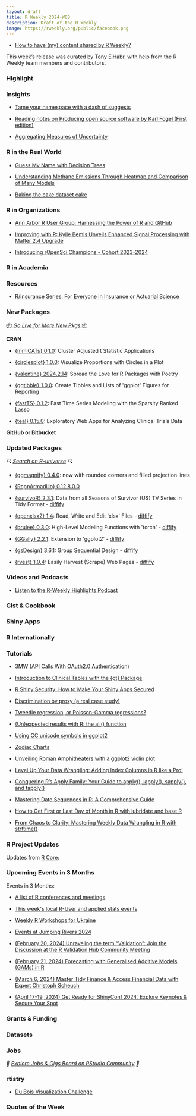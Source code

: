 ```yaml
---
layout: draft
title: R Weekly 2024-W08
description: Draft of the R Weekly
image: https://rweekly.org/public/facebook.png
---
```



+ [How to have (my) content shared by R Weekly?](https://github.com/rweekly/rweekly.org#how-to-have-my-content-shared-by-r-weekly)

This week’s release was curated by [Tony ElHabr](https://tonyelhabr.rbind.io/), with help from the R Weekly team members and contributors.



### Highlight



### Insights

+ [Tame your namespace with a dash of suggests](https://rtask.thinkr.fr/tame-your-namespace-with-a-dash-of-suggests/)

+ [Reading notes on Producing open source software by Karl Fogel (First edition)](https://masalmon.eu/2024/02/08/producing-oss-first-edition-karl-fogel/)

+ [Aggregating Measures of Uncertainty](https://www.bryanshalloway.com/2024/02/11/aggregating-measures-of-uncertainty/)

### R in the Real World

+ [Guess My Name with Decision Trees](https://mhoehle.github.io/blog/2024/02/12/decisiontree.html)

+ [Understanding Methane Emissions Through Heatmap and Comparison of Many Models](https://datageeek.com/2024/02/14/understanding-methane-emissions-with-a-heatmap-and-modeling-with-multiple-models/)

+ [Baking the cake dataset cake](https://sumsar.net/blog/baking-the-cake-dataset-cake/)

### R in Organizations

+ [Ann Arbor R User Group: Harnessing the Power of R and GitHub](https://www.r-consortium.org/blog/2024/02/13/ann-arbor-r-user-group-harnessing-the-power-of-r-and-github)

+ [Improving with R: Kylie Bemis Unveils Enhanced Signal Processing with Matter 2.4 Upgrade](https://www.r-consortium.org/blog/2024/02/07/improving-with-r-kylie-bemis-unveils-enhanced-signal-processing-with-matter-2-4-upgrade)

+ [Introducing rOpenSci Champions - Cohort 2023-2024](https://ropensci.org/blog/2024/02/15/champions-program-champions-2024/)

### R in Academia



### Resources

+ [R/Insurance Series: For Everyone in Insurance or Actuarial Science](https://www.r-consortium.org/r-insurance-series-for-everyone-in-insurance-or-actuarial-science)

### New Packages

<p class="added-hostname"><a href="https://rweekly.org/live" target="_blank" class="externalLink">📦 <i>Go Live for More New Pkgs</i> 📦</a></p>


**CRAN**

+ [{mmiCATs} 0.1.0](https://cran.r-project.org/package=mmiCATs): Cluster Adjusted t Statistic Applications

+ [{circlesplot} 1.0.0](https://cran.r-project.org/package=circlesplot): Visualize Proportions with Circles in a Plot

+ [{valentine} 2024.2.14](https://cran.r-project.org/package=valentine): Spread the Love for R Packages with Poetry

+ [{ggtibble} 1.0.0](https://cran.r-project.org/package=ggtibble): Create Tibbles and Lists of 'ggplot' Figures for Reporting

+ [{fastTS} 0.1.2](https://cran.r-project.org/package=fastTS): Fast Time Series Modeling with the Sparsity Ranked Lasso

+ [{teal} 0.15.0](https://cran.r-project.org/package=teal): Exploratory Web Apps for Analyzing Clinical Trials Data

**GitHub or Bitbucket**



### Updated Packages

<i>🔍 [Search on R-universe](https://r-universe.dev/search/) 🔍</i>

+ [{ggmagnify} 0.4.0](https://github.com/hughjonesd/ggmagnify): now with rounded corners and filled projection lines

+ [{RcppArmadillo} 0.12.8.0.0](http://dirk.eddelbuettel.com/blog/2024/02/08#rcpparmadillo_0.12.8.0.0)

+ [{survivoR} 2.3.1](https://cran.r-project.org/package=survivoR): Data from all Seasons of Survivor (US) TV Series in Tidy Format - [diffify](https://diffify.com/R/survivoR)

+ [{openxlsx2} 1.4](https://cran.r-project.org/package=openxlsx2): Read, Write and Edit 'xlsx' Files - [diffify](https://diffify.com/R/openxlsx2)

+ [{brulee} 0.3.0](https://cran.r-project.org/package=brulee): High-Level Modeling Functions with 'torch' - [diffify](https://diffify.com/R/brulee)

+ [{GGally} 2.2.1](https://cran.r-project.org/package=GGally): Extension to 'ggplot2' - [diffify](https://diffify.com/R/GGally)

+ [{gsDesign} 3.6.1](https://cran.r-project.org/package=gsDesign): Group Sequential Design - [diffify](https://diffify.com/R/gsDesign)

+ [{rvest} 1.0.4](https://cran.r-project.org/package=rvest): Easily Harvest (Scrape) Web Pages - [diffify](https://diffify.com/R/rvest)

### Videos and Podcasts

+ [Listen to the R-Weekly Highlights Podcast](https://rweekly.fireside.fm/)


### Gist & Cookbook



### Shiny Apps



### R Internationally



### Tutorials

+ [3MW (API Calls With OAuth2.0 Authentication)](https://3mw.albert-rapp.de/p/api-oauth)

+ [Introduction to Clinical Tables with the {gt} Package](https://appsilon.com/clinical-tables-with-the-gt-package/)

+ [R Shiny Security: How to Make Your Shiny Apps Secured](https://appsilon.com/r-shiny-app-security/)

+ [Discrimination by proxy (a real case study)](https://freakonometrics.hypotheses.org/71511)

+ [Tweedie regression, or Poisson-Gamma regressions?](https://freakonometrics.hypotheses.org/71275)

+ [(Un)expected results with R: the all() function](https://r-critique.com/unexpected_results_all_function)

+ [Using CC unicode symbols in ggplot2](https://dwayzer.netlify.app/posts/2021-11-22-using-cc-unicode-symbols-in-ggplot2)

+ [Zodiac Charts](https://dwayzer.netlify.app/posts/2024-02-10-drawing-a-zodiac-chart)

+ [Unveiling Roman Amphitheaters with a ggplot2 violin plot](https://www.codingthepast.com/2024/02/09/ggplot2-violin-plot.html)

+ [Level Up Your Data Wrangling: Adding Index Columns in R like a Pro!](https://www.spsanderson.com/steveondata/posts/2024-02-16/index.html)

+ [Conquering R’s Apply Family: Your Guide to apply(), lapply(), sapply(), and tapply()](https://www.spsanderson.com/steveondata/posts/2024-02-15/index.html)

+ [Mastering Date Sequences in R: A Comprehensive Guide](https://www.spsanderson.com/steveondata/posts/2024-02-14/index.html)

+ [How to Get First or Last Day of Month in R with lubridate and base R](https://www.spsanderson.com/steveondata/posts/2024-02-13/index.html)

+ [From Chaos to Clarity: Mastering Weekly Data Wrangling in R with strftime()](https://www.spsanderson.com/steveondata/posts/2024-02-12/index.html)

<!--<div class="post-more-begin></div><div class="post-more-end"></div>-->

### R Project Updates

Updates from [R Core](http://developer.r-project.org/blosxom.cgi/R-devel/NEWS):


### Upcoming Events in 3 Months

Events in 3 Months:

+ [A list of R conferences and meetings](https://jumpingrivers.github.io/meetingsR/events.html)

+ [This week's local R-User and applied stats events](https://community.rstudio.com/c/irl)

+ [Weekly R Workshops for Ukraine](https://sites.google.com/view/dariia-mykhailyshyna/main/r-workshops-for-ukraine)

+ [Events at Jumping Rivers 2024](https://www.jumpingrivers.com/blog/events-at-jr-2024/)

+ [(February 20, 2024) Unraveling the term “Validation”: Join the Discussion at the R Validation Hub Community Meeting](https://www.r-consortium.org/blog/2024/02/12/unraveling-the-term-validation-join-the-discussion-at-the-r-validation-hub-community-meeting-on-february-20-2024)

+ [(February 21, 2024) Forecasting with Generalised Additive Models (GAMs) in R](https://cardiff.zoom.us/meeting/register/tZEqduGsqjwqGNWoG7FSA6U51ohnswp74Ww-#/registration)

+ [(March 6, 2024) Master Tidy Finance & Access Financial Data with Expert Christoph Scheuch](https://www.r-consortium.org/announcement/2024/02/06/join-our-upcoming-webinar-master-tidy-finance-access-financial-data-with-expert-christoph-scheuch)

+ [(April 17-19, 2024) Get Ready for ShinyConf 2024: Explore Keynotes & Secure Your Spot](https://appsilon.com/shinyconf-2024-keynotes/)

### Grants & Funding


### Datasets


### Jobs

<i>💼 [Explore Jobs & Gigs Board on RStudio Community](https://community.rstudio.com/c/jobs/) 💼</i>

### rtistry

+ [Du Bois Visualization Challenge](https://r.iresmi.net/posts/2024/dubois_02/index.html)

### Quotes of the Week

